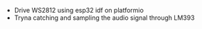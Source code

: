 - Drive WS2812 using esp32 idf on platformio
- Tryna catching and sampling the audio signal through LM393 
